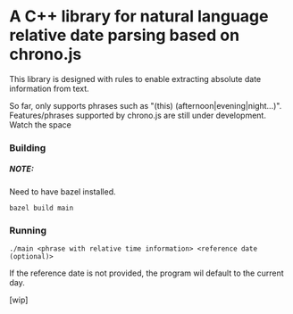 
# A C++ library for natural language relative date parsing based on chrono.js

This library is designed with rules to enable extracting absolute date information from text.

So far, only supports phrases such as "(this) (afternoon|evening|night...)".
Features/phrases supported by chrono.js are still under development. Watch the space 


### Building  

##### NOTE: 
Need to have bazel installed.

```bazel build main```

### Running

```./main <phrase with relative time information> <reference date (optional)>```

If the reference date is not provided, the program wil default to the current day.


[wip]
